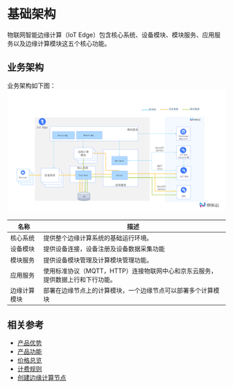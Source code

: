 # 基础架构

物联网智能边缘计算（IoT Edge）包含核心系统、设备模块、模块服务、应用服务以及边缘计算模块这五个核心功能。

## 业务架构

业务架构如下图：
![](../../../../image/IoT/IoT-Edge/Edge架构.png)

| 名称         | 描述                                                         |
| ------------ | ------------------------------------------------------------ |
| 核心系统     | 提供整个边缘计算系统的基础运行环境。                         |
| 设备模块     | 提供设备连接，设备注册及设备数据采集功能                     |
| 模块服务     | 提供设备模块管理及计算模块管理功能。                         |
| 应用服务     | 使用标准协议（MQTT，HTTP）连接物联网中心和京东云服务，提供数据上行和下行功能。 |
| 边缘计算模块 | 部署在边缘节点上的计算模块，一个边缘节点可以部署多个计算模块 |

## 相关参考

- [产品优势](../Introduction/Benefits.md)
- [产品功能](../Introduction/Features.md)
- [价格总览](../Pricing/Price-Overview.md)
- [计费规则](../Pricing/Billing-Rules.md)
- [创建边缘计算节点](../Getting-Started/Create-Edgenode.md)
